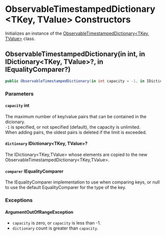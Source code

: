 # ObservableTimestampedDictionary<TKey, TValue> Constructors

Initializes an instance of the [ObservableTimestampedDictionary<TKey, TValue>](ObservableTimestampedDictionary.md) class.

## ObservableTimestampedDictionary(in int, in IDictionary<TKey, TValue>?, in IEqualityComparer<TKey>?)

~~~csharp
public ObservableTimestampedDictionary(in int capacity = -1, in IDictionary<TKey, TValue>? dictionary = null, in IEqualityComparer<TKey>? comparer = null);
~~~

### Parameters

#### `capacity` int

The maximum number of key/value pairs that can be contained in the dicionary.  
`-1` is specified, or not specified (default), the capacity is unlimited.  
When adding pairs, the oldest pairs is deleted if the limit is exceeded.

#### `dictionary` IDictionary<TKey, TValue>?

The IDictionary<TKey,TValue> whose elements are copied to the new ObservableTimestampedDictionary<TKey,TValue>.

#### `comparer` IEqualityComparer<TKey>

The IEqualityComparer<T> implementation to use when comparing keys, or null to use the default EqualityComparer<T> for the type of the key.

### Exceptions

#### ArgumentOutOfRangeException

- `capacity` is zero, or `capacity` is less than -1.
- `dictionary` count is greater than `capacity`.
